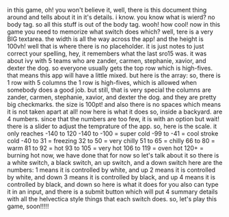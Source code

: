 in this game, oh! you won't believe it, well, there is this document thing around and tells about it in it's details. i know. you know what is wierd? no body tag. so all this stuff is out of the body tag. wooh! how cool! now in this game you need to memorize what switch does which? well, tere is a very BIG textarea. the width is all the way across the app! and the height is 100vh! well that is where there is no placeholder. it is just notes to just correct your spelling, hey, it remembers what the last sro15 was. it was about ivy with 5 teams who are zander, carmen, stephanie, xavior, and dexter the dog. so everyone usually gets the top row which is high-fives. that means this app will have a little mixed. but here is the array:
so, there is 1 row with 5 columns
the 1 row is high-fives, which is allowed when somebody does a good job. but still, that is very special
the columns are zander, carmen, stephanie, xavior, and dexter the dog. and they are pretty big checkmarks. the size is 100pt! and also there is no spaces which means it is not taken apart at all!
now here is what it does
so, inside a backyard. are 4 numbers. since that the numbers are too few, it is with an option
but wait! there is a slider to adjust the temprature of the app. so, here is the scale. it only reaches -140 to 120
-140 to -100 = super cold
-99 to -41 = cool stroke cold
-40 to 31 = freezing
32 to 50 = very chilly
51 to 65 = chilly
66 to 80 = warm
81 to 92 = hot
93 to 105 = very hot
106 to 119 = oven hot
120+ = burning hot
now, we have done that for now
so let's talk about it
so there is a white switch, a black switch, an up switch, and a down switch
here are the numbers:
1 means it is controlled by white, and up
2 means it is controlled by white, and down
3 means it is controlled by black, and up
4 means it is controlled by black, and down
so here is what it does for
you also can type it in an input, and there is a submit button which will put 4 summary details with all the helvectica style things that each switch does. so, let's play this game, soon!!!!!
